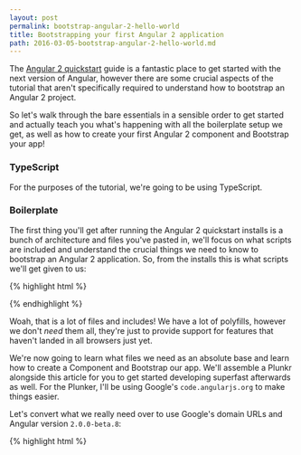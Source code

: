 ```yaml
---
layout: post
permalink: bootstrap-angular-2-hello-world
title: Bootstrapping your first Angular 2 application
path: 2016-03-05-bootstrap-angular-2-hello-world.md
---
```


The [Angular 2 quickstart](https://angular.io/docs/ts/latest/quickstart.html) guide is a fantastic place to get started with the next version of Angular, however there are some crucial aspects of the tutorial that aren't specifically required to understand how to bootstrap an Angular 2 project.

So let's walk through the bare essentials in a sensible order to get started and actually teach you what's happening with all the boilerplate setup we get, as well as how to create your first Angular 2 component and Bootstrap your app!

### TypeScript

For the purposes of the tutorial, we're going to be using TypeScript.

### Boilerplate

The first thing you'll get after running the Angular 2 quickstart installs is a bunch of architecture and files you've pasted in, we'll focus on what scripts are included and understand the crucial things we need to know to bootstrap an Angular 2 application. So, from the installs this is what scripts we'll get given to us:

{% highlight html %}
<script src="node_modules/es6-shim/es6-shim.min.js"></script>
<script src="node_modules/systemjs/dist/system-polyfills.js"></script>
<script src="node_modules/angular2/es6/dev/src/testing/shims_for_IE.js"></script>
<script src="node_modules/angular2/bundles/angular2-polyfills.js"></script>
<script src="node_modules/systemjs/dist/system.src.js"></script>
<script src="node_modules/rxjs/bundles/Rx.js"></script>
<script src="node_modules/angular2/bundles/angular2.dev.js"></script>
{% endhighlight %}

Woah, that is a lot of files and includes! We have a lot of polyfills, however we don't _need_ them all, they're just to provide support for features that haven't landed in all browsers just yet.

We're now going to learn what files we need as an absolute base and learn how to create a Component and Bootstrap our app. We'll assemble a Plunkr alongside this article for you to get started developing superfast afterwards as well. For the Plunker, I'll be using Google's `code.angularjs.org` to make things easier.

Let's convert what we really need over to use Google's domain URLs and Angular version `2.0.0-beta.8`:

{% highlight html %}
<!DOCTYPE html>
<html>
  <head>
    <title>Angular 2</title>
    <link rel="stylesheet" href="style.css" />
    <script src="//code.angularjs.org/2.0.0-beta.8/angular2-polyfills.js"></script>
    <script src="//code.angularjs.org/tools/system.js"></script>
    <script src="//code.angularjs.org/tools/typescript.js"></script>
    <script src="//code.angularjs.org/2.0.0-beta.8/Rx.js"></script>
    <script src="//code.angularjs.org/2.0.0-beta.8/angular2.min.js"></script>
    <script>
      System.config({
        transpiler: 'typescript',
        typescriptOptions: {
          emitDecoratorMetadata: true
        },
        map: {
          app: './app'
        },
        packages: {
          app: {
            main: './main.ts',
            defaultExtension: 'ts'
          }
        }
      });

    System
      .import('app')
      .catch(console.error.bind(console));
    </script>
  </head>
  <body>
    <my-app>
      Loading...
    </my-app>
  </body>
</html>
{% endhighlight %}

Voila. We have the absolute base we need to get started with Angular. Yes, it's a lot more boilerplate than we might need to get started with an Angular 1.x app, but stick with me.

The key components above include System.js, TypeScript transpiler, RxJS and Angular 2. Now we can get started on creating our application.

One quick note to address above is where we define `System.config()` and pass in our configuration options. We use the `map` property to tell System where our application directory is, and inside the `packages` property we tell it our `main` file where our base application logic will be held. That's all there is to it.

### First Component

You may have already seen above that we have a custom element named `<my-app>` with `Loading...` inside, which gets replaced after Angular 2 bootstraps our application. This is our first component, and Angular 2 is _all_ about components!

To create a Component, we need to talk to the `Component` decorator inside the Angular core, so let's setup a file inside `/app` called `app.component.ts`.

Inside `app.component.ts`, we need to import the aforementioned `Component` from `angular2/core`, which serves as our first task:

{% highlight javascript %}
// app.component.ts
import {Component} from 'angular2/core';
{% endhighlight %}

Perfect, now we have `Component` available! Before we can use the `Component` decorator however, we need to create an ES2015 Class for us to decorate. This is nice and easy, we'll call this Class `AppComponent`:

{% highlight javascript %}
// app.component.ts
import {Component} from 'angular2/core';

class AppComponent {
  
}
{% endhighlight %}

Now onto the `Component` decorator! This one is nice and easy, we add it above the Class we want to decorate, however to actually use it we need to use `@Component` rather than just `Component`:

{% highlight javascript %}
// app.component.ts
import {Component} from 'angular2/core';

@Component()
class AppComponent {
  
}
{% endhighlight %}

Next up, we need to pass in some options to our `@Component` declaration, remember the `<my-app>` element? This is where we tell Angular 2 that we're creating a custom element and what name it is through the `selector` property:

{% highlight javascript %}
// app.component.ts
import {Component} from 'angular2/core';

@Component({
  selector: 'my-app'
})
class AppComponent {
  
}
{% endhighlight %}

Our Component won't do much right now, so we need to give it a template to almost reach "Hello world!" status:

{% highlight javascript %}
// app.component.ts
import {Component} from 'angular2/core';

@Component({
  selector: 'my-app',
  template: `
    <div>
      Hello world!
    </div>
  `
})
class AppComponent {
  
}
{% endhighlight %}

Last but not least, as our Component exists inside `app.component.ts`, we need to be able to import it into other files, for this we need to use ES2015 `export` syntax and export the Class:

{% highlight javascript %}
// app.component.ts
import {Component} from 'angular2/core';

@Component({
  selector: 'my-app',
  template: `
    <div>
      Hello world!
    </div>
  `
})
export class AppComponent {
  
}
{% endhighlight %}

And we're done, our first Component is cooked and ready to go. Now let's bootstrap it.

### Bootstrapping the app

Angular 2 bootstrapping is nothing like bootstrapping apps in Angular 1.x. In Angular 1 we could use the `ng-app` Directive, and give it a value such as `ng-app="myApp"`, or use the `angular.bootstrap` method which allows for asynchronous bootstrapping.

In Angular 2 we need to `import` the `bootstrap` method from inside Angular 2. The place we need to fetch the `bootstrap` method is `angular2/platform/browser`.

Looping back real quick to the beginning where we told System.js to look for `main.ts`, so far it doesn't exist, so this is our next task!

Let's create `main.ts` and import that beloved `bootstrap` method:

{% highlight javascript %}
// main.ts
import {bootstrap} from 'angular2/platform/browser';
{% endhighlight %}

That was easy, what's next? Well, we can't Bootstrap a Component that doesn't exist, so we need to import our previously created `AppComponent`, nice and easy:

{% highlight javascript %}
// main.ts
import {bootstrap} from 'angular2/platform/browser';
import {AppComponent} from './app.component';
{% endhighlight %}

Awesome, now `AppComponent` exists in our `main.ts` file, the final piece of the puzzle is bootstrapping the `AppComponent` with a simple function call:

{% highlight javascript %}
// main.ts
import {bootstrap} from 'angular2/platform/browser';
import {AppComponent} from './app.component';

bootstrap(AppComponent);
{% endhighlight %}

And you're done!

### Plunker

As promised, everything we've done here is readily available in a Plunker! See the `Hello world!` example below, fork and get coding!

<iframe src="https://embed.plnkr.co/OrrIJwhfKZuBBATo0fsC" frameborder="0" border="0" cellspacing="0" cellpadding="0" width="100%" height="250"></iframe>
